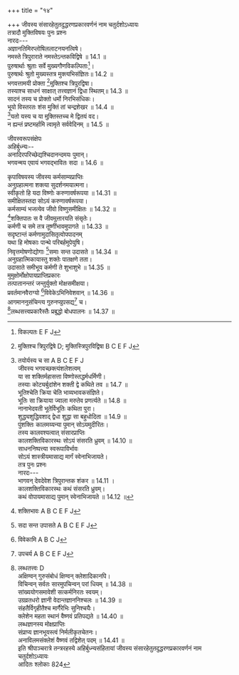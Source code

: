 +++
title = "१४"

+++
जीवस्य संसारहेतुतदुद्धरणप्रकारवर्णनं नाम चतुर्दशोऽध्यायः  
तत्रादौ मुक्तिविषयः पुनः प्रश्नः  
नारदः---  
अज्ञानतिमिरप्लोषिललाटनयनत्विषे।  
नमस्ते त्रिपुराराते नमस्तेऽन्तकविद्विषे ॥ 14.1 ॥  
पुरुषार्थाः श्रुताः सर्वे मुख्यगौणविकल्पिताः[^1]।  
पुरुषार्थः श्रुतो मुख्यस्तत्र मुक्त्यभिसंज्ञितः॥ 14.2 ॥  
भगवत्तामयी प्रोक्ता [^2]मुक्तिश्च त्रिपुरद्विषा।  
तस्याश्च साधनं साक्षात् तत्त्वज्ञानं द्विधा स्थितम्॥ 14.3 ॥  
सादनं तस्य च प्रोक्तो धर्मो निरभिसंधिकः।  
भूयो विस्तरतः शंस मुक्तिं तां चन्द्रशेखर ॥ 14.4 ॥  
[^3]यतो यस्य च या मुक्तिस्तच्च मे द्वितयं वद।  
न ह्यन्तं प्रष्टमर्हामि त्वामृते सर्ववेदिनम् ॥ 14.5 ॥  
  
जीवस्वरूपसंक्षेपः  
अहिर्बुध्न्यः--  
अनादिरपरिच्छेद्यश्चिदानन्दमयः पुमान्।  
भगवन्मय एवायं भगवद्भावितः सदा ॥ 14.6 ॥  

[^1]: विकल्पतः E F J  

[^2]: मुक्तिश्च त्रिपुरद्विषे D; मुक्तिस्त्रिपुरविद्विषा B C E F J  

[^3]: तयोर्यस्य च सा A B C E F J  
जीवस्य भगवच्छक्त्यंशलेशत्वम्  
या सा शक्तिर्महासत्ता विष्णोस्तद्धर्मधर्मिणी।  
तस्याः कोट्यर्बुदांशेन शक्ती द्वे कथिते तव ॥ 14.7 ॥  
भूतिश्चेति क्रिया चेति भाव्यभावकसंज्ञिते।  
भूतिः सा क्रियाया ज्वाला मरुतेव [^4]प्रणर्त्यते ॥ 14.8 ॥  
नानाभेदवती भूतेर्विभूतिः कथिता पुरा।  
शुद्ध्यशुद्धिवशाद् द्वेधा शुद्धा सा बहुधोदिता ॥ 14.9 ॥  
पुंशक्तिः कालमय्यन्या पुमान् सोऽयमुदीरितः।  
तस्य कालवश्यत्वात् संसारप्राप्तिः  
कालशक्तिविकारस्थः सोऽयं संसरति ध्रुवम् ॥ 14.10 ॥  
साधननिष्पत्त्या स्वरूपाविर्भावः  
[^5]सोऽयं शास्त्रीयमासाद्य मार्गं स्वेनाभिजायते।  
तत्र पुनः प्रश्नः  
नारदः---  
भागवन् देवदेवेश त्रिपुरान्तक शंकर ॥ 14.11 ।  
कालशक्तिविकारस्थः कथं संसरति ध्रुवम्।  
कथं वोपायमासाद्य पुमान् [^6]स्वेनाभिजायते ॥ 14.12 ॥  
  

[^4]: प्रवर्तते A B C E F J  

[^5]:  D omits three lines from here  
भगवत्स्वातन्त्र्यस्यापर्यनुयोज्यत्वम्  
अहिर्बुध्न्यः---  
सर्वैरननुयोज्यं तत् स्वातन्त्र्यं दिव्यमीशितुः।  
अवाप्तविश्वकामोऽपि क्रीडते राजवद्वशी ॥ 14.13 ॥  
भगवत्संकल्पस्य पञ्चधा विभागः  
संकल्पो नाम यस्तस्य सुदर्शनसमाह्वयः।  
सत्यप्यनन्तरूपत्वे पञ्चधा स[^7] विजृम्भते ॥ 14.14 ॥  
सृष्टिस्थित्यन्तकारेण निग्रहानुग्रहात्मना।  
निग्रहशक्त्या जीवस्याकारादितिरोधानम्  
तिरोधानकरी शक्तिः सा निग्रहसमाह्वया ॥ 14.15 ॥  
पुमांसं जीवसंज्ञं सा तिरोभावयति स्वयम्।  
आकारैश्वर्यविज्ञानतिरोभावनकर्मणा ॥ 14.16 ॥  
तिरोधायकपर्यायशब्दाः  
मायाविद्या महामोहो महातामिस्रमित्यपि।  
तमो बन्धोऽथ हृद्ग्रन्थिरिति पर्यायवाचकाः ॥ 14.17 ॥  
जीवापुत्वादि  
आकारस्य [^8]तिरोधानादणुत्वं पुंस इष्यते।  

[^6]: खेनोपजायते D  

[^7]: प्रविजृम्भते A B C E F J  

[^8]: तिरोभावादणुत्वं A B C E F J  
ऐश्वर्यस्य तिरोभावादकिंचित्करता स्मृता ॥ 14.18 ॥  
पुंसो विज्ञानसंकोचादज्ञत्वं समुदाहृतम्।  
[^9]तिरोहितः पुमाञ्छक्त्या विष्णुसंकल्परूपया ॥ 14.19 ॥  
अणुः किंचित्करश्चेति किंचिज्ज्ञश्चेति कथ्यते।  
अणुत्वादेर्मलत्वं बन्धत्वं च  
मलत्रयमिदं प्रोक्तं बन्धत्रयमिदं बुधैः ॥ 14.20 ॥  
अविद्यादिभिर्मलविवृद्धिः  
तिरोभावनशक्त्यैवं वैष्णव्या बन्धमेयुषः।  
अविद्यास्मित्वरागाद्या मलं समुपचिन्वते ॥ 14.21 ॥  
इष्टानिष्टप्राप्तिपरिहारेच्छा  
क्लिश्यद्भिः क्लेशितः[^10] क्लेशैरविद्यादिभिरीदृशैः।  
नुन्नः प्रेप्साजिहासाभ्यामागमाननुसंपतन् ॥ 14.22 ॥  
इष्टार्थप्राप्तयेऽनिष्टविघाताय च लालसः।  
[^11]कर्म तत् कुरुते कामी शुभाशुभफलोदयम् ॥ 14.23 ॥  
कर्मवशात् जात्यायुर्भोगप्राप्तिः  
ततः कर्मविपाकस्थः शुभाशुभविमिश्रितान्।  
जात्यायुरनुबन्धान्[^12] स प्राप्नोति विधिचोदितः ॥ 14.24 ॥  

[^9]: तिरोभूतः A D E F J  

[^10]: क्लेशितक्लेशैः A B C J  

[^11]: कर्मतः D.  

[^12]: उपबन्धान् A B C J  
सुखादिवासनास्तास्ताः संचिनोति शनैः शनैः।  
एषा निग्रहशक्तेस्तु [^13]तिरोधानपरंपरा ॥ 14.25 ॥  
तिरोधाने सहकारिकारणम्  
अंशो यौ कालशक्त्याख्यौ भूतेः समनुवर्तिनौ[^14]।  
ताभ्यां पुंसस्तिरोभावं तनुते निग्रहात्मिका ॥ 14.26 ॥  
सृष्ट्यादीनां संचितकर्ममूलकत्वम्  
[^15]अजस्य त्वनया शक्त्या तिस्रः सृष्ट्यादिशक्त्यः।  
संचितैः संप्रवर्तन्ते तैस्तैः कर्मभिरूर्जितैः ॥ 14.27 ॥  
सहेतुकस्य बन्धस्यानादित्वम्  
बन्धोऽनादिरयं प्रोक्तो बन्धहेतुश्च नादिमान्।  
बद्धजीवे भगवत्कृपाविर्भावः  
एवं संसृतिचक्रस्थे भ्राम्यमाणे स्वकर्मभिः ॥ 14.28 ॥  
जीवे दुःखाकुले विष्णोः कृपा काप्युपजायते[^16]।  
कृपाया अनुग्रहशक्तिपातरूपत्वम्  
[^17]या ह्युक्ता पञ्चमी शक्तिर्विष्णुसंकल्परूपिणी ॥ 14.29 ॥  
अनुग्रहात्मिका शक्तिः सा कृपा वैष्णवी परा।  
शक्तिपातः स वै विष्णोरागमस्थैर्निगद्यते ॥ 14.30 ॥  

[^13]: तिरोभाव A B C E F J.  

[^14]: पश्य तौ A B C E F J  

[^15]: बन्धस्य D  

[^16]: करुणा कापि जायते A B C E F J  

[^17]: A B C E F J omit five live from here  
  
कृपाविषयस्य जीवस्य कर्मसाम्यप्राप्तिः  
अनुग्रहात्मना शक्त्या सुदर्शनमयात्मना।  
स्वीकृतो हि यदा विष्णोः करुणावर्षरूपया ॥ 14.31 ॥  
समीक्षितस्तदा सोऽयं करुणावर्षरूपया।  
कर्मसाम्यं भजत्येव जीवो विष्णुसमीक्षितः ॥ 14.32 ॥  
[^18]शक्तिपातः स वै जीवमुत्तारयति संसृतेः।  
कर्मणी च समे तत्र तूष्णींभावमुपागते ॥ 14.33 ॥  
सदृष्टान्तं कर्मणामुदासितृत्वोपपादनम्  
यथा हि मोषकाः पान्थे परिबर्हमुपेयुषि।  
निवृत्तमोषणोद्योगाः [^19]समाः सन्त उदासते ॥ 14.34 ॥  
अनुग्रहात्मिकायास्तु शक्तेः पातक्षणे तता।  
उदासाते समीभूय कर्मणी ते शुभाशुभे ॥ 14.35 ॥  
मुमुक्षोर्मोक्षोपायप्राप्तिप्रकारः  
तत्पातानन्तरं जन्तुर्युक्तो मोक्षसमीक्षया।  
प्रवर्तमानवैराग्यो [^20]विवेकेऽभिनिवेशवान् ॥ 14.36 ॥  
आगमाननुसंचिन्त्य गुरुनप्युपसद्य[^21] च।  
[^22]लब्धसत्त्वप्रकारैस्तैः प्रबुद्धो बोधपालनः ॥ 14.37 ॥  

[^18]:  शक्तिभावः A B C E F J  

[^19]: सदा सन्त उपासते A B C E F J  

[^20]: विवेकामि A B C J  

[^21]: उपचर्य A B C E F J  

[^22]: लब्धतत्त्वः D  
[^23]अक्षिण्वन् गुरुसंबोधं क्षिण्वन् क्लेशादिकानपि।  
विचिन्वन् सर्वतः सारमुपचिन्वन् परां[^24] धियम् ॥ 14.38 ॥  
सांख्ययोगसमावेशी सत्कर्मनिरतः स्वयम्।  
[^25]उग्रव्रतधरो ज्ञानी वेदान्तज्ञाननिश्चलः[^26] ॥ 14.39 ॥  
संहतैर्विगृहीतैश्च मार्गैरेभिः सुनिश्चयैः।  
क्लेशेन महता स्थानं वैष्णवं प्रतिपद्यते ॥ 14.40 ॥  
लब्धज्ञानस्य मोक्षप्राप्तिः  
संप्राप्य ज्ञानभूयस्त्वं निर्मलीकृतचेतनः।  
अनाविलमसंक्लेशं वैष्णवं तद्विशेत् पदम् ॥ 14.41 ॥  
इति श्रीपाञ्चरात्रे तन्त्ररहस्ये अहिर्बुध्न्यसंहितायां जीवस्य संसारहेतुतदुद्धरणप्रकारवर्णनं नाम चतुर्दशोऽध्यायः  
आदितः श्लोकाः 824  

[^23]: अक्षिण्वद्गुरुसंबोधः D  

[^24]:  धियं पराम् A B C E F  

[^25]: उग्रवृत्त E; उग्रभूत J  

[^26]: निश्चयः D